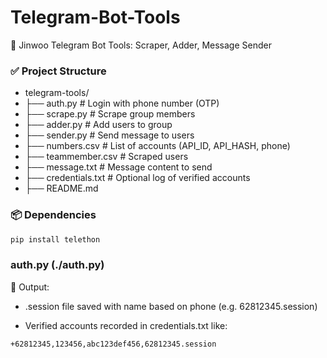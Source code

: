 # Telegram-Bot-Tools
🤖 Jinwoo Telegram Bot Tools: Scraper, Adder, Message Sender

### ✅ Project Structure 
- telegram-tools/
- ├── auth.py           # Login with phone number (OTP)
- ├── scrape.py         # Scrape group members
- ├── adder.py          # Add users to group
- ├── sender.py         # Send message to users
- ├── numbers.csv       # List of accounts (API_ID, API_HASH, phone)
- ├── teammember.csv    # Scraped users
- ├── message.txt       # Message content to send
- ├── credentials.txt   # Optional log of verified accounts
- ├── README.md

### 📦 Dependencies
```python
pip install telethon
```

### auth.py (./auth.py)

📝 Output:
- .session file saved with name based on phone (e.g. 62812345.session)

- Verified accounts recorded in credentials.txt like:
```
+62812345,123456,abc123def456,62812345.session
```
